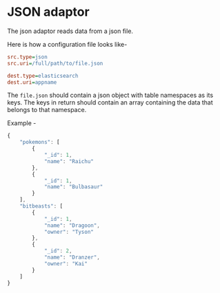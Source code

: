 # JSON adaptor

The json adaptor reads data from a json file.

Here is how a configuration file looks like-

```ini
src.type=json
src.uri=/full/path/to/file.json

dest.type=elasticsearch
dest.uri=appname
```

The `file.json` should contain a json object with table namespaces as its keys.
The keys in return should contain an array containing the data that belongs to that namespace.

Example - 

```js
{
	"pokemons": [
		{
			"_id": 1,
			"name": "Raichu"
		},
		{
			"_id": 1,
			"name": "Bulbasaur"
		}
	],
	"bitbeasts": [
		{
			"_id": 1,
			"name": "Dragoon",
			"owner": "Tyson"
		},
		{
			"_id": 2,
			"name": "Dranzer",
			"owner": "Kai"
		}
	]
}
```
